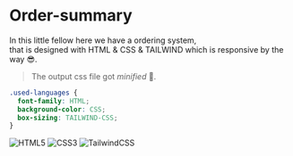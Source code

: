 # Order-summary
In this little fellow here we have a ordering system,<br> that is designed with HTML & CSS & TAILWIND which is responsive by the way 😎.
> The output css file got *minified* 🤏.
```css
.used-languages {
  font-family: HTML;
  background-color: CSS;
  box-sizing: TAILWIND-CSS;
}
```
![HTML5](https://img.shields.io/badge/html5-%23E34F26.svg?style=for-the-badge&logo=html5&logoColor=white)
![CSS3](https://img.shields.io/badge/css3-%231572B6.svg?style=for-the-badge&logo=css3&logoColor=white)
![TailwindCSS](https://img.shields.io/badge/tailwindcss-%2338B2AC.svg?style=for-the-badge&logo=tailwind-css&logoColor=white)
